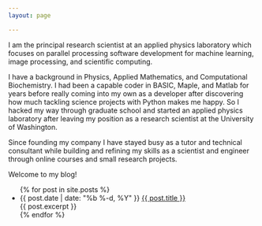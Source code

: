 ```yaml
---
layout: page

---
```

I am the principal research scientist at an applied physics laboratory which focuses on parallel processing software development for machine learning, image processing, and scientific computing.

I have a background in Physics, Applied Mathematics, and Computational Biochemistry. I had been a capable coder in BASIC, Maple, and Matlab for years before really coming into my own as a developer after discovering how much tackling science projects with Python makes me happy.  So I hacked my way through graduate school and started an applied physics laboratory after leaving my position as a research scientist at the University of Washington.

Since founding my company I have stayed busy as a tutor and technical consultant while building and refining my skills as a scientist and engineer through online courses and small research projects.

Welcome to my blog!

<div class="home">

  <ul class="posts">
    {% for post in site.posts %}
      <li>
        <span class="post-date">{{ post.date | date: "%b %-d, %Y" }}</span>
        <a class="post-link" href="{{ post.url | prepend: site.baseurl }}">{{ post.title }}</a>
        <br>
        {{ post.excerpt }}
      </li>
    {% endfor %}
  </ul>

</div>



<!-- ---
layout: page
title: Willkommen in der Laboratorium!
tagline: Research Blog of [WG-APL](https://github.com/wgapl)
---
{% include JB/setup %} -->


<!-- Read [Jekyll Quick Start](http://jekyllbootstrap.com/usage/jekyll-quick-start.html)

Complete usage and documentation available at: [Jekyll Bootstrap](http://jekyllbootstrap.com)

## Update Author Attributes

In `_config.yml` remember to specify your own data:

    title : My Blog =)

    author :
      name : Name Lastname
      email : blah@email.test
      github : username
      twitter : username

The theme should reference these variables whenever needed.

## Sample Posts

This blog contains sample posts which help stage pages and blog data.
When you don't need the samples anymore just delete the `_posts/core-samples` folder.

    $ rm -rf _posts/core-samples

Here's a sample "posts list".

<ul class="posts">
  {% for post in site.posts %}
    <li><span>{{ post.date | date_to_string }}</span> &raquo; <a href="{{ BASE_PATH }}{{ post.url }}">{{ post.title }}</a></li>
  {% endfor %}
</ul>

## To-Do

This theme is still unfinished. If you'd like to be added as a contributor, [please fork](http://github.com/plusjade/jekyll-bootstrap)!
We need to clean up the themes, make theme usage guides with theme-specific markup examples.
 -->
